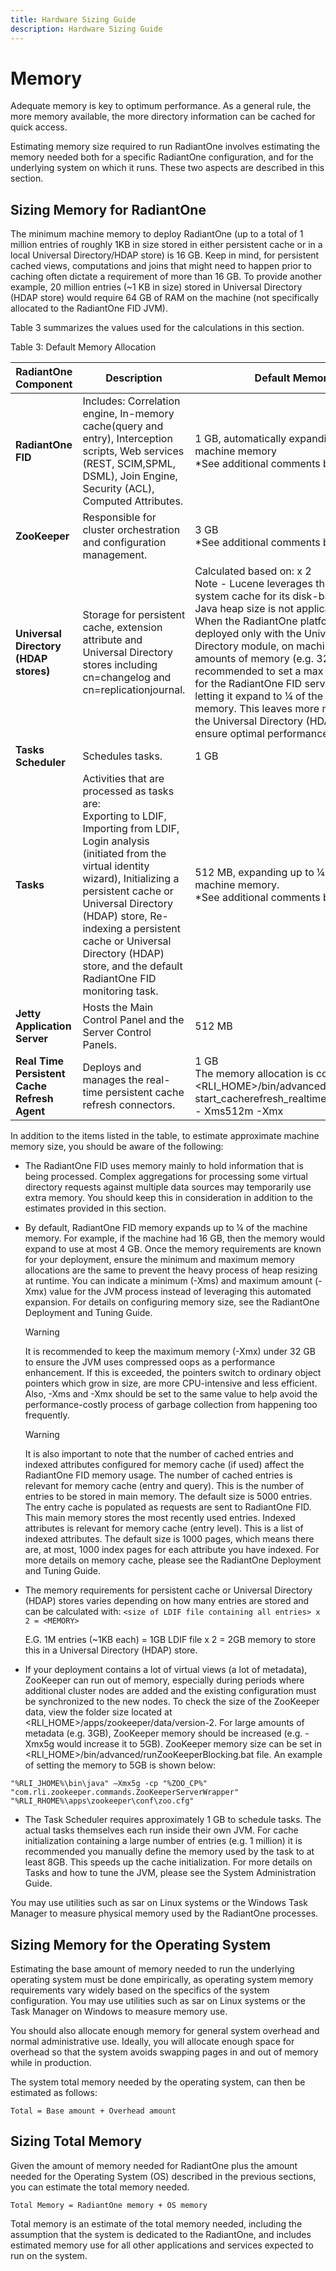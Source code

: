 ```yaml
---
title: Hardware Sizing Guide
description: Hardware Sizing Guide
---
```


# Memory

Adequate memory is key to optimum performance. As a general rule, the more memory available, the more directory information can be cached for quick access.

Estimating memory size required to run RadiantOne involves estimating the memory needed both for a specific RadiantOne configuration, and for the underlying system on which it runs. These two aspects are described in this section.

## Sizing Memory for RadiantOne

The minimum machine memory to deploy RadiantOne (up to a total of 1 million entries of roughly 1KB in size stored in either persistent cache or in a local Universal Directory/HDAP store) is 16 GB. Keep in mind, for persistent cached views, computations and joins that might need to happen prior to caching often dictate a requirement of more than 16 GB. To provide another example, 20 million entries (~1 KB in size) stored in Universal Directory (HDAP store) would require 64 GB of RAM on the machine (not specifically allocated to the RadiantOne FID JVM).

Table 3 summarizes the values used for the calculations in this section.

Table 3: Default Memory Allocation

| RadiantOne Component | Description | Default Memory
|------------|------------|------------|
| **RadiantOne FID** | Includes: Correlation engine, In-memory cache(query and entry), Interception scripts, Web services (REST, SCIM,SPML, DSML), Join Engine, Security (ACL), Computed Attributes. | 1 GB, automatically expanding up to ¼ of machine memory <br> *See additional comments below.
| **ZooKeeper** | Responsible for cluster orchestration and configuration management. | 3 GB <br> *See additional comments below.
| **Universal Directory (HDAP stores)** | Storage for persistent cache, extension attribute and Universal Directory stores including cn=changelog and cn=replicationjournal. | Calculated based on: <Size of LDIF file> x 2 <br> Note - Lucene leverages the OS file system cache for its disk-based data. Java heap size is not applicable. <br> When the RadiantOne platform is deployed only with the Universal Directory module, on machines with large amounts of memory (e.g. 32GB), it is recommended to set a max JVM (-Xmx) for the RadiantOne FID service instead of letting it expand to ¼ of the available memory. This leaves more memory for the Universal Directory (HDAP) stores to ensure optimal performance.
| **Tasks Scheduler** | Schedules tasks. | 1 GB
| **Tasks** | Activities that are processed as tasks are: <br> Exporting to LDIF, Importing from LDIF, Login analysis (initiated from the virtual identity wizard), Initializing a persistent cache or Universal Directory (HDAP) store, Re- indexing a persistent cache or Universal Directory (HDAP) store, and the default RadiantOne FID monitoring task. | 512 MB, expanding up to ¼ of the machine memory. <br> *See additional comments below.
| **Jetty Application Server** | Hosts the Main Control Panel and the Server Control Panels. | 512 MB
| **Real Time Persistent Cache Refresh Agent** | Deploys and manages the real-time persistent cache refresh connectors. | 1 GB <br> The memory allocation is configured in <RLI_HOME>/bin/advanced/ start_cacherefresh_realtime_agent.bat/.sh <br> - Xms512m -Xmx | 

In addition to the items listed in the table, to estimate approximate machine memory size, you should be aware of the following:

- The RadiantOne FID uses memory mainly to hold information that is being processed. Complex aggregations for processing some virtual directory requests against multiple data sources may temporarily use extra memory. You should keep this in consideration in addition to the estimates provided in this section.
- By default, RadiantOne FID memory expands up to ¼ of the machine memory. For example, if the machine had 16 GB, then the memory would expand to use at most 4 GB. Once the memory requirements are known for your deployment, ensure the minimum and maximum memory allocations are the same to prevent the heavy process of heap resizing at runtime. You can indicate a minimum (-Xms) and maximum amount (-Xmx) value for the JVM process instead of leveraging this automated expansion. For details on configuring memory size, see the RadiantOne Deployment and Tuning Guide.
  
    >[!warning]
    >It is recommended to keep the maximum memory (-Xmx) under 32 GB to ensure the JVM uses compressed oops as a performance enhancement. If this is exceeded, the pointers switch to ordinary object pointers which grow in size, are more CPU-intensive and less efficient. Also, -Xms and -Xmx should be set to the same value to help avoid the performance-costly process of garbage collection from happening too frequently.

    >[!warning]
    >It is also important to note that the number of cached entries and indexed attributes configured for memory cache (if used) affect the RadiantOne FID memory usage. The number of cached entries is relevant for memory cache (entry and query). This is the number of entries to be stored in main memory. The default size is 5000 entries. The entry cache is populated as requests are sent to RadiantOne FID. This main memory stores the most recently used entries. Indexed attributes is relevant for memory cache (entry level). This is a list of indexed attributes. The default size is 1000 pages, which means there are, at most, 1000 index pages for each attribute you have indexed. For more details on memory cache, please see the RadiantOne Deployment and Tuning Guide.

- The memory requirements for persistent cache or Universal Directory (HDAP) stores varies depending on how many entries are stored and can be calculated with: `<size of LDIF file containing all entries> x 2 = <MEMORY>`

    E.G. 1M entries (~1KB each) = 1GB LDIF file x 2 = 2GB memory to store this in a Universal Directory (HDAP) store.

- If your deployment contains a lot of virtual views (a lot of metadata), ZooKeeper can run out of memory, especially during periods where additional cluster nodes are added and the existing configuration must be synchronized to the new nodes. To check the size of the ZooKeeper data, view the folder size located at <RLI_HOME>/apps/zookeeper/data/version-2. For large amounts of metadata (e.g. 3GB), ZooKeeper memory should be increased (e.g. -Xmx5g would increase it to 5GB). ZooKeeper memory size can be set in <RLI_HOME>/bin/advanced/runZooKeeperBlocking.bat file. An example of setting the memory to 5GB is shown below:

`"%RLI_JHOME%\bin\java" –Xmx5g -cp "%ZOO_CP%"`
<br> `"com.rli.zookeeper.commands.ZooKeeperServerWrapper"`
<br> `"%RLI_RHOME%\apps\zookeeper\conf\zoo.cfg"`

- The Task Scheduler requires approximately 1 GB to schedule tasks. The actual tasks themselves each run inside their own JVM. For cache initialization containing a large number of entries (e.g. 1 million) it is recommended you manually define the memory used by the task to at least 8GB. This speeds up the cache initialization. For more details on Tasks and how to tune the JVM, please see the System Administration Guide.

You may use utilities such as sar on Linux systems or the Windows Task Manager to measure physical memory used by the RadiantOne processes.

## Sizing Memory for the Operating System

Estimating the base amount of memory needed to run the underlying operating system must be done empirically, as operating system memory requirements vary widely based on the specifics of the system configuration. You may use utilities such as sar on Linux systems or the Task Manager on Windows to measure memory use.

You should also allocate enough memory for general system overhead and normal administrative use. Ideally, you will allocate enough space for overhead so that the system avoids swapping pages in and out of memory while in production.

The system total memory needed by the operating system, can then be estimated as follows:


`Total = Base amount + Overhead amount`

## Sizing Total Memory

Given the amount of memory needed for RadiantOne plus the amount needed for the Operating System (OS) described in the previous sections, you can estimate the total memory needed.

`Total Memory = RadiantOne memory + OS memory`

Total memory is an estimate of the total memory needed, including the assumption that the system is dedicated to the RadiantOne, and includes estimated memory use for all other applications and services expected to run on the system.
